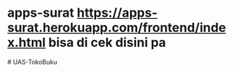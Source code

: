 # apps-surat https://apps-surat.herokuapp.com/frontend/index.html bisa di cek disini pa
#   U A S - T o k o B u k u  
 